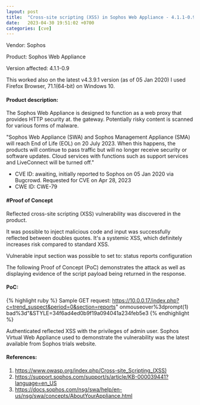 ```yaml
---
layout: post
title:  "Cross-site scripting (XSS) in Sophos Web Appliance - 4.1.1-0.9"
date:   2023-04-30 19:51:02 +0700 
categories: [cve]
---
```


Vendor: Sophos

Product: Sophos Web Appliance

Version affected: 4.1.1-0.9

This worked also on the latest v4.3.9.1 version (as of 05 Jan 2020)
I used Firefox Browser, 71.1(64-bit) on Windows 10.

#### Product description:
The Sophos Web Appliance is designed to function as a web proxy that provides HTTP security at. the gateway. Potentially risky content is scanned for various forms of malware.

"Sophos Web Appliance (SWA) and Sophos Management Appliance (SMA) will reach End of Life (EOL) on 20 July 2023. When this happens, the products will continue to pass traffic but will no longer receive security or software updates. Cloud services with functions such as support services and LiveConnect will be turned off."

* CVE ID: awaiting, initially reported to Sophos on 05 Jan 2020 via Bugcrowd. Requested for CVE on Apr 28, 2023
* CWE ID: CWE-79

#### #Proof of Concept

Reflected cross-site scripting (XSS) vulnerability was discovered in the product.

It was possible to inject malicious code and input was successfully reflected between doubles quotes.
It's a systemic XSS, which definitely increases risk compared to standard XSS.

Vulnerable input section was possible to set to:
status
reports
configuration

The following Proof of Concept (PoC) demonstrates the attack as well as displaying evidence of the script payload being returned in the response. 

#### PoC:
{% highlight ruby %}
Sample GET request:
https://10.0.0.17/index.php?c=trend_suspect&period=0&section=reports" onmouseover%3dprompt(1) bad%3d"&STYLE=34f6ad4ed0b9f19a094041a234feb5e3
{% endhighlight %}

Authenticated reflected XSS with the privileges of admin user.
Sophos Virtual Web Appliance used to demonstrate the vulnerability was the latest available from Sophos trials website. 

#### References:
1. https://www.owasp.org/index.php/Cross-site_Scripting_(XSS)
2. https://support.sophos.com/support/s/article/KB-000039441?language=en_US
3. https://docs.sophos.com/nsg/swa/help/en-us/nsg/swa/concepts/AboutYourAppliance.html
